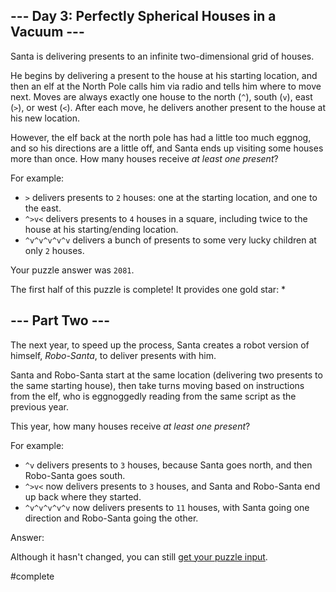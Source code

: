 \--- Day 3: Perfectly Spherical Houses in a Vacuum ---
----------

Santa is delivering presents to an infinite two-dimensional grid of houses.

He begins by delivering a present to the house at his starting location, and then an elf at the North Pole calls him via radio and tells him where to move next. Moves are always exactly one house to the north (`^`), south (`v`), east (`>`), or west (`<`). After each move, he delivers another present to the house at his new location.

However, the elf back at the north pole has had a little too much eggnog, and so his directions are a little off, and Santa ends up visiting some houses more than once. How many houses receive *at least one present*?

For example:

* `>` delivers presents to `2` houses: one at the starting location, and one to the east.
* `^>v<` delivers presents to `4` houses in a square, including twice to the house at his starting/ending location.
* `^v^v^v^v^v` delivers a bunch of presents to some very lucky children at only `2` houses.

Your puzzle answer was `2081`.

The first half of this puzzle is complete! It provides one gold star: \*

\--- Part Two ---
----------

The next year, to speed up the process, Santa creates a robot version of himself, *Robo-Santa*, to deliver presents with him.

Santa and Robo-Santa start at the same location (delivering two presents to the same starting house), then take turns moving based on instructions from the elf, who is eggnoggedly reading from the same script as the previous year.

This year, how many houses receive *at least one present*?

For example:

* `^v` delivers presents to `3` houses, because Santa goes north, and then Robo-Santa goes south.
* `^>v<` now delivers presents to `3` houses, and Santa and Robo-Santa end up back where they started.
* `^v^v^v^v^v` now delivers presents to `11` houses, with Santa going one direction and Robo-Santa going the other.

Answer:

Although it hasn't changed, you can still [get your puzzle input](3/input).

#complete
